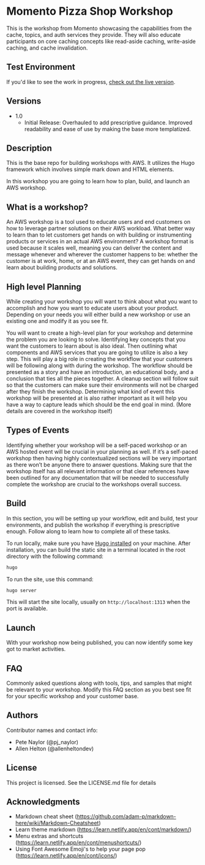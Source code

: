 # Momento Pizza Shop Workshop 

This is the workshop from Momento showcasing the capabilities from the cache, topics, and auth services they provide. They will also educate participants on core caching concepts like read-aside caching, write-aside caching, and cache invalidation.

## Test Environment

If you'd like to see the work in progress, [check out the live version](https://main.d2yefyrzx166mp.amplifyapp.com/).

## Versions
 * 1.0
    * Initial Release:
    Overhauled to add prescriptive guidance. Improved readability and ease of use by making the base more templatized.


## Description

 This is the base repo for building workshops with AWS. It utilizes the Hugo framework which involves simple mark down and HTML elements.

 In this workshop you are going to learn how to plan, build, and launch an AWS workshop.

 ## What is a workshop?

 An AWS workshop is a tool used to educate users and end customers on how to leverage partner solutions on their AWS workload. What better way to learn than to let customers get hands on with building or instrumenting products or services in an actual AWS environment? A workshop format is used because it scales well, meaning you can deliver the content and message whenever and wherever the customer happens to be: whether the customer is at work, home, or at an AWS event, they can get hands on and learn about building products and solutions.

 ## High level Planning

 While creating your workshop you will want to think about what you want to accomplish and how you want to educate users about your product. Depending on your needs you will either build a new workshop or use an existing one and modify it as you see fit.

 You will want to create a high-level plan for your workshop and determine the problem you are looking to solve. Identifying key concepts that you want the customers to learn about is also ideal. Then outlining what components and AWS services that you are going to utilize is also a key step. This will play a big role in creating the workflow that your customers will be following along with during the workshop. The workflow should be presented as a story and have an introduction, an educational body, and a conclusion that ties all the pieces together. A cleanup section will follow suit so that the customers can make sure their environments will not be charged after they finish the workshop. Determining what kind of event this workshop will be presented at is also rather important as it will help you have a way to capture leads which should be the end goal in mind. (More details are covered in the workshop itself)

 ## Types of Events
 
 Identifying whether your workshop will be a self-paced workshop or an AWS hosted event will be crucial in your planning as well. If it’s a self-paced workshop then having highly contextualized sections will be very important as there won’t be anyone there to answer questions. Making sure that the workshop itself has all relevant information or that clear references have been outlined for any documentation that will be needed to successfully complete the workshop are crucial to the workshops overall success.

 ## Build

 In this section, you will be setting up your workflow, edit and build, test your environments, and publish the workshop if everything is prescriptive enough. Follow along to learn how to complete all of these tasks. 

 To run locally, make sure you have [Hugo installed](https://gohugo.io/installation/) on your machine. After installation, you can build the static site in a terminal located in the root directory with the following command:

 ```bash
 hugo
 ```

 To run the site, use this command:

 ```bash
 hugo server
 ```

 This will start the site locally, usually on `http://localhost:1313` when the port is available.

## Launch

 With your workshop now being published, you can now identify some key got to market activities. 

## FAQ

 Commonly asked questions along with tools, tips, and samples that might be relevant to your workshop. Modify this FAQ section as you best see fit for your specific workshop and your customer base. 

## Authors

Contributor names and contact info:

* Pete Naylor (@pj_naylor)
* Allen Helton (@allenheltondev)  

## License

This project is licensed. See the LICENSE.md file for details

## Acknowledgments

* Markdown cheat sheet (https://github.com/adam-p/markdown-here/wiki/Markdown-Cheatsheet)
* Learn theme markdown (https://learn.netlify.app/en/cont/markdown/)
* Menu extras and shortcuts (https://learn.netlify.app/en/cont/menushortcuts/) 
* Using Font Awesome Emoji's to help your page pop (https://learn.netlify.app/en/cont/icons/)
